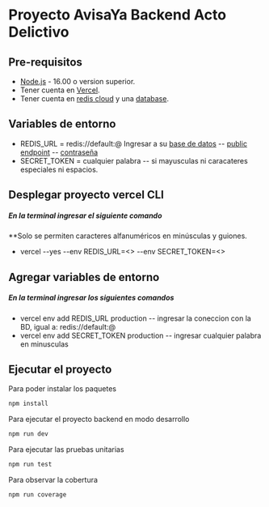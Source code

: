 # **Proyecto AvisaYa Backend Acto Delictivo**
## **Pre-requisitos**
- [Node.js](https://nodejs.org/en/) - 16.00 o version superior.
- Tener cuenta en [Vercel](https://vercel.com/login).
- Tener cuenta en [redis cloud](https://app.redislabs.com/#/login) y una [database](https://docs.redis.com/latest/rc/rc-quickstart/#create-an-account).

## **Variables de entorno**
- REDIS_URL = redis://default:<password>@<public endpoint>
 Ingresar a su [base de datos](https://app.redislabs.com/#/login)
-- [public endpoint](https://docs.redis.com/latest/images/rc/quickstart-database-overview.png)
-- [contraseña](https://docs.redis.com/latest/images/rc/database-fixed-configuration-security.png)
- SECRET_TOKEN = cualquier palabra
-- si mayusculas ni caracateres especiales ni espacios.
## **Desplegar proyecto vercel CLI**
##### En la terminal ingresar el siguiente comando
**Solo se permiten caracteres alfanuméricos en minúsculas y guiones.
- vercel --yes --env REDIS_URL=<<ingresar valor del paso previo>> --env SECRET_TOKEN=<<ingresar valor del paso previo>>

## **Agregar variables de entorno**
##### En la terminal ingresar los siguientes comandos
- vercel env add REDIS_URL production
-- ingresar la coneccion con la BD, igual a: redis://default:<password>@<public endpoint>
- vercel env add SECRET_TOKEN production
-- ingresar cualquier palabra en minusculas
## Ejecutar el proyecto
Para poder instalar los paquetes
```javascript
npm install
```
Para ejecutar el proyecto backend en modo desarrollo
```javascript
npm run dev
```
Para ejecutar las pruebas unitarias 
```javascript
npm run test
```

Para observar la cobertura 
```javascript
npm run coverage
```
